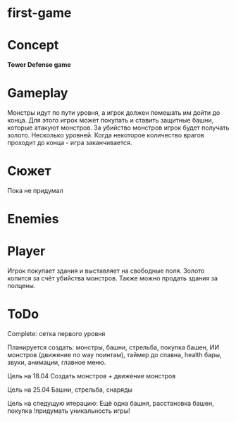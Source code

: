 # first-game

# Concept
**Tower Defense game**
# Gameplay
Монстры идут по пути уровня, а игрок должен помешать им дойти до конца. Для этого игрок может покупать и ставить защитные башни, которые атакуют монстров. За убийство монстров игрок будет получать золото. Несколько уровней. Когда некоторое количество врагов проходит до конца - игра заканчивается.
# Сюжет
Пока не придумал

# Enemies

# Player
Игрок покупает здания и выставляет на свободные поля. Золото копится за счёт убийства монстров. Также можно продать здания за полцены.
# ToDo
Complete: сетка первого уровня

Планируется создать: монстры, башни, стрельба, покупка башен, ИИ монстров (движение по way поинтам), таймер до спавна, health бары, звуки, анимации, главное меню.

Цель на 18.04
Создать монстров + движение монстров

Цель на 25.04
Башни, стрельба, снаряды

Цель на следущую итерацию:
Ещё одна башня, расстановка башен, покупка
             !придумать уникальность игры!
